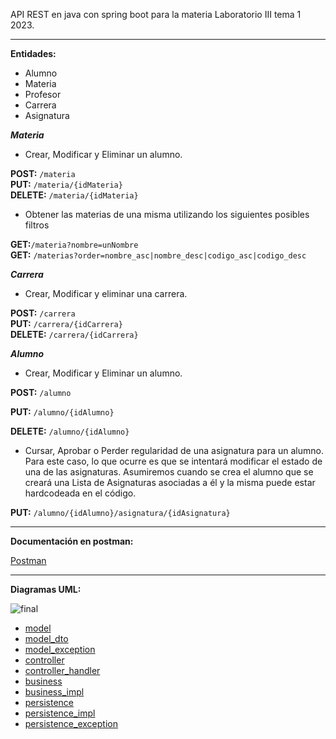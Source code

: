 API REST en java con spring boot para la materia Laboratorio III tema 1 2023.
<hr/>

**Entidades:**

- Alumno
- Materia
- Profesor
- Carrera
- Asignatura
    

_**Materia**_

- Crear, Modificar y Eliminar un alumno.
    

**POST:** `/materia`  
**PUT:** `/materia/{idMateria}`  
**DELETE:** `/materia/{idMateria}`

- Obtener las materias de una misma utilizando los siguientes posibles filtros
    

**GET:**`/materia?nombre=unNombre`  
**GET:** `/materias?order=nombre_asc|nombre_desc|codigo_asc|codigo_desc`

_**Carrera**_

- Crear, Modificar y eliminar una carrera.
    

**POST:** `/carrera`  
**PUT:** `/carrera/{idCarrera}`  
**DELETE:** `/carrera/{idCarrera}`

_**Alumno**_

- Crear, Modificar y Eliminar un alumno.
    

**POST:** `/alumno`

**PUT:** `/alumno/{idAlumno}`

**DELETE:** `/alumno/{idAlumno}`

- Cursar, Aprobar o Perder regularidad de una asignatura para un alumno.  
    Para este caso, lo que ocurre es que se intentará modificar el estado de una de las asignaturas. Asumiremos cuando se crea el alumno que se creará una Lista de Asignaturas asociadas a él y la misma puede estar hardcodeada en el código.
    

**PUT:** `/alumno/{idAlumno}/asignatura/{idAsignatura}`

<hr/>

**Documentación en postman:**

[Postman](https://documenter.getpostman.com/view/29939805/2sA3BheEpq)

<hr/>

**Diagramas UML:**

![final](https://github.com/LucianoMassoni/tup2023/assets/112901637/e0d72713-82da-4cfc-bff1-b2e28c8c6c71)
- [model](https://github.com/LucianoMassoni/tup2023/assets/112901637/fb1ed245-8474-4a2a-a2f5-fc0579e77f14)
- [model_dto](https://github.com/LucianoMassoni/tup2023/assets/112901637/d873a277-5ad2-40d8-a437-31df9db2b8e2)
- [model_exception](https://github.com/LucianoMassoni/tup2023/assets/112901637/fa754675-3f95-46e7-959a-07a558236014)
- [controller](https://github.com/LucianoMassoni/tup2023/assets/112901637/38ff7830-b280-4c21-9b8e-680f90abf930)
- [controller_handler](https://github.com/LucianoMassoni/tup2023/assets/112901637/5ed61103-1372-49b5-9f4b-948db6bb52b1)
- [business](https://github.com/LucianoMassoni/tup2023/assets/112901637/87a68452-632d-4d1e-a8ba-5b590c2b2bc8)
- [business_impl](https://github.com/LucianoMassoni/tup2023/assets/112901637/35ea7c78-448e-43a6-8106-dc13f7704aa7)
- [persistence](https://github.com/LucianoMassoni/tup2023/assets/112901637/2ef9019e-afcb-467f-bfd5-2f58d2192104)
- [persistence_impl](https://github.com/LucianoMassoni/tup2023/assets/112901637/c9ed8b71-d956-4be9-a5c4-02b7ed6d2563)
- [persistence_exception](https://github.com/LucianoMassoni/tup2023/assets/112901637/a4ce1f5e-5f8d-4f16-90b7-bf48bb6fc02f)


